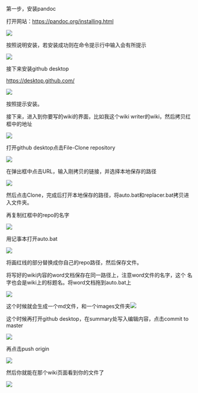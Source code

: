 第一步，安装pandoc

打开网站：<https://pandoc.org/installing.html>

![](./images/如何使用/media/image1.jpg)

按照说明安装，若安装成功则在命令提示行中输入会有所提示

![](./images/如何使用/media/image2.jpg)

接下来安装github desktop

<https://desktop.github.com/>

![](./images/如何使用/media/image3.jpg)

按照提示安装。

接下来，进入到你要写的wiki的界面，比如我这个wiki writer的wiki，然后拷贝红框中的地址

![](./images/如何使用/media/image4.png)

打开github desktop点击File-Clone repository

![](./images/如何使用/media/image5.jpg)

在弹出框中点击URL，输入刚拷贝的链接，并选择本地保存的路径

![](./images/如何使用/media/image6.jpg)

然后点击Clone，完成后打开本地保存的路径，将auto.bat和replacer.bat拷贝进入文件夹。

再复制红框中的repo的名字

![](./images/如何使用/media/image7.png)

用记事本打开auto.bat

![](./images/如何使用/media/image8.png)

将画红线的部分替换成你自己的repo路径，然后保存文件。

将写好的wiki内容的word文档保存在同一路径上，注意word文件的名字，这个
名字也会是wiki上的标题名。将word文档拖到auto.bat上

![](./images/如何使用/media/image9.jpg)

这个时候就会生成一个md文件，和一个images文件夹![](./images/如何使用/media/image10.jpg)

这个时候再打开github desktop，在summary处写入编辑内容，点击commit to master

![](./images/如何使用/media/image11.jpg)

再点击push origin

![](./images/如何使用/media/image12.jpg)

然后你就能在那个wiki页面看到你的文件了

![](./images/如何使用/media/image13.jpg)
